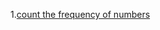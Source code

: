 1.[count the frequency of numbers](https://www.geeksforgeeks.org/problems/frequency-of-array-elements-1587115620/0)
